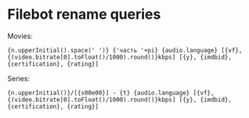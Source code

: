# Filebot rename queries

Movies:

```shell script
{n.upperInitial().space(' ')} {'часть '+pi} {audio.language} [{vf}, {(video.bitrate[0].toFloat()/1000).round()}kbps] [{y}, {imdbid}, {certification}, {rating}]
```

Series:

```shell script
{n.upperInitial()}/[{s00e00}] - {t} {audio.language} [{vf}, {(video.bitrate[0].toFloat()/1000).round()}kbps] [{y}, {imdbid}, {certification}, {rating}]
```
